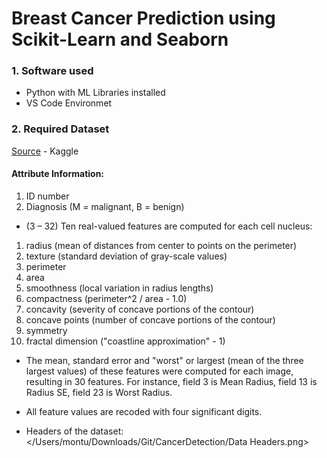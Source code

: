 # Breast Cancer Prediction using Scikit-Learn and Seaborn 

### 1. Software used
* Python with ML Libraries installed
* VS Code Environmet


### 2. Required Dataset
[Source](https://www.kaggle.com/datasets/uciml/breast-cancer-wisconsin-data) - Kaggle

#### Attribute Information:
1.	ID number
2.	Diagnosis (M = malignant, B = benign)

* (3 – 32)
Ten real-valued features are computed for each cell nucleus:
1. radius (mean of distances from center to points on the perimeter)
2. texture (standard deviation of gray-scale values)
3. perimeter
4. area
5. smoothness (local variation in radius lengths)
6. compactness (perimeter^2 / area - 1.0)
7. concavity (severity of concave portions of the contour)
8. concave points (number of concave portions of the contour)
9. symmetry
10. fractal dimension ("coastline approximation" - 1)

* The mean, standard error and "worst" or largest (mean of the three largest values) of these features were computed for each image, resulting in 30 features. For instance, field 3 is Mean Radius, field 13 is Radius SE, field 23 is Worst Radius.
* All feature values are recoded with four significant digits.

* Headers of the dataset:
</Users/montu/Downloads/Git/CancerDetection/Data Headers.png>